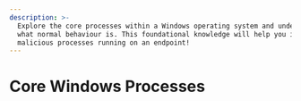 ```yaml
---
description: >-
  Explore the core processes within a Windows operating system and understand
  what normal behaviour is. This foundational knowledge will help you identify
  malicious processes running on an endpoint!
---
```


# Core Windows Processes

